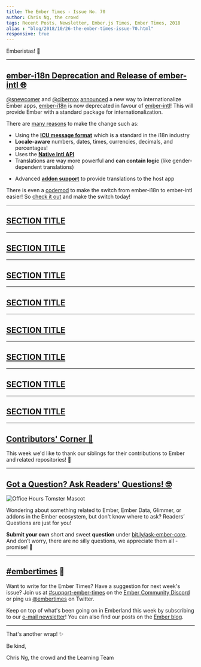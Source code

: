 ```yaml
---
title: The Ember Times - Issue No. 70
author: Chris Ng, the crowd
tags: Recent Posts, Newsletter, Ember.js Times, Ember Times, 2018
alias : "blog/2018/10/26-the-ember-times-issue-70.html"
responsive: true
---
```


<SAYING-HELLO-IN-YOUR-FAVORITE-LANGUAGE> Emberistas! 🐹

<SOME-INTRO-HERE-TO-KEEP-THEM-SUBSCRIBERS-READING>

---

## [ember-i18n Deprecation and Release of ember-intl 🌐](https://twitter.com/MiguelCamba/status/1054699605865177089)

[@snewcomer](https://github.com/snewcomer) and [@cibernox](https://github.com/cibernox) [announced](https://twitter.com/MiguelCamba/status/1054699605865177089) a new way to internationalize Ember apps, [ember-i18n](https://github.com/jamesarosen/ember-i18n) is now deprecated in favour of [ember-intl](https://github.com/ember-intl/ember-intl)! This will provide Ember with a standard package for internationalization.

There are [many reasons](https://twitter.com/MiguelCamba/status/1054720978478084097) to make the change such as:
- Using the [**ICU message format**](https://formatjs.io/guides/message-syntax/) which is a standard in the i18n industry
- **Locale-aware** numbers, dates, times, currencies, decimals, and percentages!
- Uses the [**Native Intl API**](https://developer.mozilla.org/en-US/docs/Web/JavaScript/Reference/Global_Objects/Intl)
- Translations are way more powerful and **can contain logic** (like gender-dependent translations)
<!--alex ignore THEWORD-->
- Advanced [**addon support**](https://github.com/ember-intl/ember-intl/blob/master/docs/addon-support.md) to provide translations to the host app

There is even a [codemod](https://github.com/DockYard/ember-i18n-to-intl-migrator) to make the switch from ember-i18n to ember-intl easier! So [check it out](https://github.com/ember-intl/ember-intl) and make the switch today!

---

## [SECTION TITLE](#section-url)


---

## [SECTION TITLE](#section-url)


---

## [SECTION TITLE](#section-url)


---

## [SECTION TITLE](#section-url)


---

## [SECTION TITLE](#section-url)


---

## [SECTION TITLE](#section-url)


---

## [SECTION TITLE](#section-url)


---

## [SECTION TITLE](#section-url)


---


## [Contributors' Corner 👏](https://guides.emberjs.com/release/contributing/repositories/)

<p>This week we'd like to thank our siblings for their contributions to Ember and related repositories! 💖</p>

---

## [Got a Question? Ask Readers' Questions! 🤓](https://docs.google.com/forms/d/e/1FAIpQLScqu7Lw_9cIkRtAiXKitgkAo4xX_pV1pdCfMJgIr6Py1V-9Og/viewform)

<div class="blog-row">
  <img class="float-right small transparent padded" alt="Office Hours Tomster Mascot" title="Readers' Questions" src="/images/tomsters/officehours.png" />

  <p>Wondering about something related to Ember, Ember Data, Glimmer, or addons in the Ember ecosystem, but don't know where to ask? Readers’ Questions are just for you!</p>

<p><strong>Submit your own</strong> short and sweet <strong>question</strong> under <a href="https://bit.ly/ask-ember-core" target="rq">bit.ly/ask-ember-core</a>. And don’t worry, there are no silly questions, we appreciate them all - promise! 🤞</p>

</div>

---

## [#embertimes](https://emberjs.com/blog/tags/newsletter.html) 📰

Want to write for the Ember Times? Have a suggestion for next week's issue? Join us at [#support-ember-times](https://discordapp.com/channels/480462759797063690/485450546887786506) on the [Ember Community Discord](https://discordapp.com/invite/zT3asNS) or ping us [@embertimes](https://twitter.com/embertimes) on Twitter. 

Keep on top of what's been going on in Emberland this week by subscribing to our [e-mail newsletter](https://the-emberjs-times.ongoodbits.com/)! You can also find our posts on the [Ember blog](https://emberjs.com/blog/tags/newsletter.html).

---


That's another wrap! ✨

Be kind,

Chris Ng, the crowd and the Learning Team
